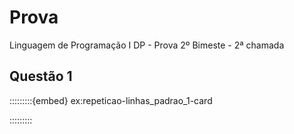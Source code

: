 # Prova

Linguagem de Programação I DP - Prova 2º Bimeste - 2ª chamada

## Questão 1

<!-- ::::::::::{exercise} -->
<!-- Título do exercício -->
:::::::::{embed} ex:repeticao-linhas_padrao_1-card
<!-- /embed -->  
:::::::::  
<!-- /exercise -->  
<!-- ::::::::::   -->

